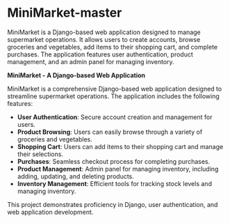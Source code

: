 # MiniMarket-master
MiniMarket is a Django-based web application designed to manage supermarket operations. It allows users to create accounts, browse groceries and vegetables, add items to their shopping cart, and complete purchases. The application features user authentication, product management, and an admin panel for managing inventory.

**MiniMarket - A Django-based Web Application**

MiniMarket is a comprehensive Django-based web application designed to streamline supermarket operations. The application includes the following features:

- **User Authentication**: Secure account creation and management for users.
- **Product Browsing**: Users can easily browse through a variety of groceries and vegetables.
- **Shopping Cart**: Users can add items to their shopping cart and manage their selections.
- **Purchases**: Seamless checkout process for completing purchases.
- **Product Management**: Admin panel for managing inventory, including adding, updating, and deleting products.
- **Inventory Management**: Efficient tools for tracking stock levels and managing inventory.

This project demonstrates proficiency in Django, user authentication, and web application development.

